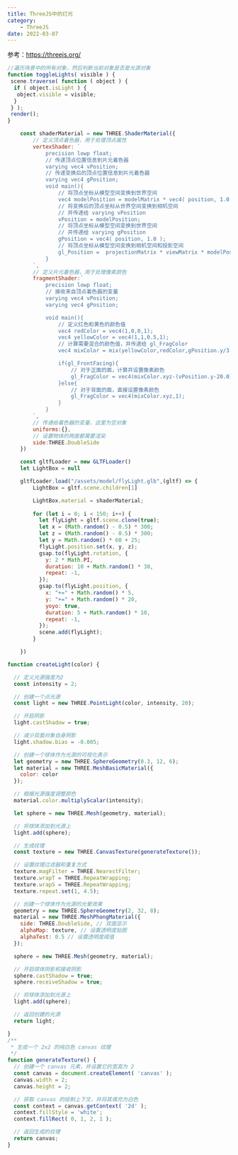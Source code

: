 ```yaml
---
title: ThreeJS中的灯光
category:
    - ThreeJS
date: 2022-03-07
---
```

参考：<https://threejs.org/>

```js
//遍历场景中的所有对象，然后判断当前对象是否是光源对象
function toggleLights( visible ) {
 scene.traverse( function ( object ) {
  if ( object.isLight ) {
   object.visible = visible;
  }
 } );
 render();
}

```

<div ref="lightRef" class="light"></div>

```js
    const shaderMaterial = new THREE.ShaderMaterial({
        // 定义顶点着色器，用于处理顶点属性
        vertexShader: `
            precision lowp float;
            // 传递顶点位置信息到片元着色器
            varying vec4 vPosition;
            // 传递变换后的顶点位置信息到片元着色器
            varying vec4 gPosition;
            void main(){
                // 将顶点坐标从模型空间变换到世界空间
                vec4 modelPosition = modelMatrix * vec4( position, 1.0 );
                // 将变换后的顶点坐标从世界空间变换到相机空间
                // 并传递给 varying vPosition
                vPosition = modelPosition;
                // 将顶点坐标从模型空间变换到世界空间
                // 并传递给 varying gPosition
                gPosition = vec4( position, 1.0 );
                // 将顶点坐标从模型空间变换到相机空间和投影空间
                gl_Position =  projectionMatrix * viewMatrix * modelPosition;
            }
        `,
        // 定义片元着色器，用于处理像素颜色
        fragmentShader:`
            precision lowp float;
            // 接收来自顶点着色器的变量
            varying vec4 vPosition;
            varying vec4 gPosition;

            void main(){
                // 定义红色和黄色的颜色值
                vec4 redColor = vec4(1,0,0,1);
                vec4 yellowColor = vec4(1,1,0.5,1);
                // 计算需要混合的颜色值，并传递给 gl_FragColor
                vec4 mixColor = mix(yellowColor,redColor,gPosition.y/3.0);

                if(gl_FrontFacing){
                    // 对于正面的面，计算并设置像素颜色
                    gl_FragColor = vec4(mixColor.xyz-(vPosition.y-20.0)/80.0-0.1,1);
                }else{
                    // 对于背面的面，直接设置像素颜色
                    gl_FragColor = vec4(mixColor.xyz,1);
                }
            }  
        `,
        // 传递给着色器的变量，这里为空对象
        uniforms:{},
        // 设置物体的两面都需要渲染
        side:THREE.DoubleSide
    })

    const gltfLoader = new GLTFLoader()
    let LightBox = null 

    gltfLoader.load("/assets/model/flyLight.glb",(gltf) => {
        LightBox = gltf.scene.children[1]

        LightBox.material = shaderMaterial;
        
        for (let i = 0; i < 150; i++) {
          let flyLight = gltf.scene.clone(true);
          let x = (Math.random() - 0.5) * 300;
          let z = (Math.random() - 0.5) * 300;
          let y = Math.random() * 60 + 25;
          flyLight.position.set(x, y, z);
          gsap.to(flyLight.rotation, {
            y: 2 * Math.PI,
            duration: 10 + Math.random() * 30,
            repeat: -1,
          });
          gsap.to(flyLight.position, {
            x: "+=" + Math.random() * 5,
            y: "+=" + Math.random() * 20,
            yoyo: true,
            duration: 5 + Math.random() * 10,
            repeat: -1,
          });
          scene.add(flyLight);
        }

    })

```

<div ref="lanternRef"></div>

```js
function createLight(color) {

  // 定义光源强度为2
  const intensity = 2;

  // 创建一个点光源
  const light = new THREE.PointLight(color, intensity, 20);

  // 开启阴影
  light.castShadow = true;

  // 减少双面对象自身阴影
  light.shadow.bias = -0.005;

  // 创建一个球体作为光源的可视化表示
  let geometry = new THREE.SphereGeometry(0.3, 12, 6);
  let material = new THREE.MeshBasicMaterial({
    color: color
  });

  // 根据光源强度调整颜色
  material.color.multiplyScalar(intensity);

  let sphere = new THREE.Mesh(geometry, material);

  // 将球体添加到光源上
  light.add(sphere);

  // 生成纹理
  const texture = new THREE.CanvasTexture(generateTexture());

  // 设置纹理过滤器和重复方式
  texture.magFilter = THREE.NearestFilter;
  texture.wrapT = THREE.RepeatWrapping;
  texture.wrapS = THREE.RepeatWrapping;
  texture.repeat.set(1, 4.5);

  // 创建一个球体作为光源的光晕效果
  geometry = new THREE.SphereGeometry(2, 32, 8);
  material = new THREE.MeshPhongMaterial({
    side: THREE.DoubleSide, // 双面显示
    alphaMap: texture, // 设置透明度贴图
    alphaTest: 0.5 // 设置透明度阈值
  });

  sphere = new THREE.Mesh(geometry, material);

  // 开启球体阴影和接收阴影
  sphere.castShadow = true;
  sphere.receiveShadow = true;

  // 将球体添加到光源上
  light.add(sphere);

  // 返回创建的光源
  return light;

}
/**
 * 生成一个 2x2 的纯白色 canvas 纹理
 */
function generateTexture() {
  // 创建一个 canvas 元素，并设置它的宽高为 2
  const canvas = document.createElement( 'canvas' );
  canvas.width = 2;
  canvas.height = 2;

  // 获取 canvas 的绘制上下文，并将其填充为白色
  const context = canvas.getContext( '2d' );
  context.fillStyle = 'white';
  context.fillRect( 0, 1, 2, 1 );

  // 返回生成的纹理
  return canvas;
}
```

<div ref="pointLightRef"></div>

<script setup>
import {ref,onMounted} from 'vue'
import * as THREE from "three";
import { OrbitControls } from "three/examples/jsm/controls/OrbitControls.js";
import gsap from "gsap";
import { RGBELoader } from "three/examples/jsm/loaders/RGBELoader.js";
import { GLTFLoader } from "three/examples/jsm/loaders/GLTFLoader.js";
import { Water } from "three/examples/jsm/objects/Water2.js";

let dat;
const lightRef = ref()
const initLights = async () => {
    const scene =  new THREE.Scene();
    const camera = new THREE.PerspectiveCamera( 45, 2, 0.25, 20 );
 camera.position.set( - 2, 1.5, 3 );

    const rgbeLoader = new RGBELoader();
 const envMap = await rgbeLoader.loadAsync( '/threejs/textures/equirectangular/moonless_golf_1k.hdr ' );
 envMap.mapping = THREE.EquirectangularReflectionMapping;

    scene.background = envMap;
 scene.environment = envMap;

    const loader = new GLTFLoader();
 const gltf = await loader.loadAsync( '/threejs/models/gltf/LightsPunctualLamp.glb' );
    scene.add( gltf.scene );

    const gui = new dat.GUI()
    lightRef.value.appendChild(gui.domElement)
    gui.domElement.style.position = 'absolute';
    gui.domElement.style.top="0px";
    gui.domElement.style.right="0px";
    const params = {
  punctualLightsEnabled: true
 };
    gui.add( params, 'punctualLightsEnabled' ).onChange( toggleLights );
 gui.open();
    const renderer = new THREE.WebGLRenderer( { antialias: true } );
 // renderer.setPixelRatio( window.devicePixelRatio );
 renderer.setSize( lightRef.value.offsetWidth, lightRef.value.offsetWidth /2 );
 renderer.toneMapping = THREE.ACESFilmicToneMapping;
 renderer.toneMappingExposure = 1;
 renderer.outputEncoding = THREE.sRGBEncoding;
 renderer.useLegacyLights = false;
 lightRef.value.appendChild( renderer.domElement );

 const controls = new OrbitControls( camera, renderer.domElement );
 controls.addEventListener( 'change', render ); // use if there is no animation loop
 controls.minDistance = 2;
 controls.maxDistance = 10;
 controls.target.set( 0, 1, 0 );
 controls.update();

 window.addEventListener( 'resize', onWindowResize );

         function onWindowResize() {
  // camera.aspect = window.innerWidth / window.innerHeight;
  // camera.updateProjectionMatrix();
  renderer.setSize( lightRef.value.offsetWidth, lightRef.value.offsetWidth /2 );
  render();
 }
 function toggleLights( visible ) {
  scene.traverse( function ( object ) {
   if ( object.isLight ) {
    object.visible = visible;
   }
  } );
  render();
 }
 function render() {
  renderer.render( scene, camera );
 }
    render()
}

const lanternRef = ref()
const initLantern = () => {
    // 初始化场景
    const scene = new THREE.Scene();

    // 创建透视相机
    const camera = new THREE.PerspectiveCamera(
      90,
      2,
      0.1,
      1000
    );
    camera.position.y = 5

    const rgbeLoader = new RGBELoader();
    rgbeLoader.loadAsync("/assets/textures/2k.hdr").then((texture) => {
        // 图像将如何应用到物体（对象）上
      texture.mapping = THREE.EquirectangularReflectionMapping;
      scene.background = texture;
      scene.environment = texture;
    });

    const shaderMaterial = new THREE.ShaderMaterial({
        vertexShader: `
            precision lowp float;
            varying vec4 vPosition;
            varying vec4 gPosition;
            void main(){
                vec4 modelPosition = modelMatrix * vec4( position, 1.0 );

                vPosition = modelPosition;
                gPosition = vec4( position, 1.0 );
                gl_Position =  projectionMatrix * viewMatrix * modelPosition;
            }
        `,
        fragmentShader:`
            precision lowp float;
            varying vec4 vPosition;
            varying vec4 gPosition;

            void main(){
                vec4 redColor = vec4(1,0,0,1);
                vec4 yellowColor = vec4(1,1,0.5,1);
                vec4 mixColor = mix(yellowColor,redColor,gPosition.y/3.0);

                if(gl_FrontFacing){
                    gl_FragColor = vec4(mixColor.xyz-(vPosition.y-20.0)/80.0-0.1,1);
                    // gl_FragColor = vec4(1,1,1,1);
                }else{
                    gl_FragColor = vec4(mixColor.xyz,1);
                }
            }  
        `,
        uniforms:{},
        side:THREE.DoubleSide
    })

    const renderer = new THREE.WebGLRenderer()
    // 定义渲染器的输出编码。
    renderer.outputEncoding = THREE.sRGBEncoding;

    renderer.toneMapping = THREE.ACESFilmicToneMapping
    // 色调映射的曝光级别。
    renderer.toneMappingExposure = 0.2;

    const gltfLoader = new GLTFLoader()
    let LightBox = null

    gltfLoader.load("/assets/model/flyLight.glb",(gltf) => {
        LightBox = gltf.scene.children[1]

        LightBox.material = shaderMaterial;

        for (let i = 0; i < 150; i++) {
          let flyLight = gltf.scene.clone(true);
          let x = (Math.random() - 0.5) * 300;
          let z = (Math.random() - 0.5) * 300;
          let y = Math.random() * 60 + 25;
          flyLight.position.set(x, y, z);
          gsap.to(flyLight.rotation, {
            y: 2 * Math.PI,
            duration: 10 + Math.random() * 30,
            repeat: -1,
          });
          gsap.to(flyLight.position, {
            x: "+=" + Math.random() * 5,
            y: "+=" + Math.random() * 20,
            yoyo: true,
            duration: 5 + Math.random() * 10,
            repeat: -1,
          });
          scene.add(flyLight);
        }

    })

    renderer.setSize(lanternRef.value.offsetWidth,lanternRef.value.offsetWidth/2)

    if(!__VUEPRESS_SSR__) {
        window.addEventListener("resize", () => {
        //   更新渲染器
        renderer.setSize(lanternRef.value.offsetWidth,lanternRef.value.offsetWidth/2)

        //   设置渲染器的像素比例
        renderer.setPixelRatio(window.devicePixelRatio);
        });
    }
    lanternRef.value.appendChild(renderer.domElement)

    // 初始化控制器
    const controls = new OrbitControls(camera, renderer.domElement);
    // 设置控制器阻尼
    controls.enableDamping = true;
    controls.update()
    // 设置自动旋转
    controls.autoRotate = true;
    controls.autoRotateSpeed = 0.1;
    controls.maxPolarAngle = (Math.PI / 3) * 2;
    controls.minPolarAngle = (Math.PI / 3) * 2;

    const clock = new THREE.Clock();
    function animate(t) {
    //   controls.update();
      const elapsedTime = clock.getElapsedTime();

      requestAnimationFrame(animate);
      // 使用渲染器渲染相机看这个场景的内容渲染出来
      renderer.render(scene, camera);
    }

    animate();

}

const pointLightRef = ref()

const initPointLight = () => {
    const scene = new THREE.Scene();
                const camera = new THREE.PerspectiveCamera(45,2,1,2000);
                camera.position.z = 20
    scene.add( new THREE.AmbientLight( 0x111122 ) );
    function createLight( color ) {

     const intensity = 2;

     const light = new THREE.PointLight( color, intensity, 20 );
     light.castShadow = true;
     light.shadow.bias = - 0.005; // reduces self-shadowing on double-sided objects

     let geometry = new THREE.SphereGeometry( 0.3, 12, 6 );
     let material = new THREE.MeshBasicMaterial( { color: color } );
     material.color.multiplyScalar( intensity );
     let sphere = new THREE.Mesh( geometry, material );
     light.add( sphere );

     const texture = new THREE.CanvasTexture( generateTexture() );
     texture.magFilter = THREE.NearestFilter;
     texture.wrapT = THREE.RepeatWrapping;
     texture.wrapS = THREE.RepeatWrapping;
     texture.repeat.set( 1, 4.5 );

     geometry = new THREE.SphereGeometry( 2, 32, 8 );
     material = new THREE.MeshPhongMaterial( {
      side: THREE.DoubleSide,
      alphaMap: texture,
      alphaTest: 0.5
     } );

     sphere = new THREE.Mesh( geometry, material );
     sphere.castShadow = true;
     sphere.receiveShadow = true;
     light.add( sphere );

     return light;

    }

    const pointLight = createLight( 0x0088ff );
    scene.add( pointLight );

    const pointLight2 = createLight( 0xff8888 );
    scene.add( pointLight2 );
    const geometry = new THREE.BoxGeometry( 30, 30, 30 );

    const material = new THREE.MeshPhongMaterial( {
     color: 0xa0adaf,
     shininess: 10,
     specular: 0x111111,
     side: THREE.BackSide
    } );

    const mesh = new THREE.Mesh( geometry, material );
    mesh.position.y = 10;
    mesh.receiveShadow = true;
    scene.add( mesh );

    const renderer = new THREE.WebGLRenderer( { antialias: true } );
    renderer.setPixelRatio( window.devicePixelRatio );
    renderer.setSize( pointLightRef.value.offsetWidth,pointLightRef.value.offsetWidth/2  );
    renderer.shadowMap.enabled = true;
    renderer.shadowMap.type = THREE.BasicShadowMap;
                pointLightRef.value.appendChild(renderer.domElement)

    const controls = new OrbitControls( camera, renderer.domElement );
    controls.target.set( 0, 10, 0 );
    controls.update();
    //

    window.addEventListener( 'resize', onWindowResize );

   function onWindowResize() {
    renderer.setSize( pointLightRef.value.offsetWidth,pointLightRef.value.offsetWidth/2  );

   }

   function generateTexture() {

    const canvas = document.createElement( 'canvas' );
    canvas.width = 2;
    canvas.height = 2;

    const context = canvas.getContext( '2d' );
    context.fillStyle = 'white';
    context.fillRect( 0, 1, 2, 1 );

    return canvas;

   }

   function animate() {

    requestAnimationFrame( animate );
    render();

   }

   function render() {

    let time = performance.now() * 0.001;

    pointLight.position.x = Math.sin( time * 0.6 ) * 9;
    pointLight.position.y = Math.sin( time * 0.7 ) * 9 + 6;
    pointLight.position.z = Math.sin( time * 0.8 ) * 9;

    pointLight.rotation.x = time;
    pointLight.rotation.z = time;

    time += 10000;

    pointLight2.position.x = Math.sin( time * 0.6 ) * 9;
    pointLight2.position.y = Math.sin( time * 0.7 ) * 9 + 6;
    pointLight2.position.z = Math.sin( time * 0.8 ) * 9;

    pointLight2.rotation.x = time;
    pointLight2.rotation.z = time;

    renderer.render( scene, camera );

    // stats.update();

   }
            animate()
}

onMounted(async ()=>{
       dat = await import('dat.gui')
    initLantern()
    initLights()
    initPointLight()
    // initFireWork()
})

</script>
<style scoped>
    .light {
        position:relative;
    }
</style>
